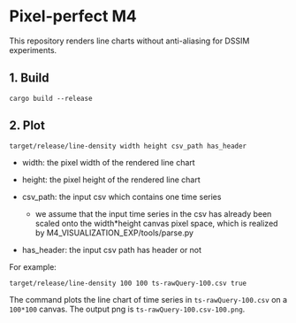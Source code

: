 # Pixel-perfect M4

This repository renders line charts without anti-aliasing for DSSIM experiments.

## 1. Build

```
cargo build --release
```

## 2. Plot

```
target/release/line-density width height csv_path has_header
```

-   width: the pixel width of the rendered line chart
-   height: the pixel height of the rendered line chart
-   csv_path: the input csv which contains one time series
    -   we assume that the input time series in the csv has already been scaled onto the width*height canvas pixel space, which is realized by M4_VISUALIZATION_EXP/tools/parse.py

-   has_header: the input csv path has header or not

For example:

```
target/release/line-density 100 100 ts-rawQuery-100.csv true
```

The command plots the line chart of time series in `ts-rawQuery-100.csv` on a `100*100` canvas. The output png is `ts-rawQuery-100.csv-100.png`.

